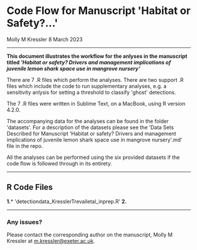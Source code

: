 # Code Flow for Manuscript 'Habitat or Safety?...'

Molly M Kressler
8 March 2023 

---

**This document illustrates the workflow for the anlyses in the manuscript titled *'Habitat or safety? Drivers and management implications of juvenile lemon shark space use in mangrove nursery'*** 

There are 7 .R files which perform the analyses. There are two support .R files which include the code to run supplementary analyses, e.g. a sensitivity anlysis for setting a threshold to classify 'ghost' detections. 

The 7 .R files were written in Sublime Text, on a MacBook, using R version 4.2.0. 

The accompanying data for the analyses can be found in the folder 'datasets'. For a description of the datasets please see the 'Data Sets Described for Manuscript 'Habitat or safety? Drivers and management implications of juvenile lemon shark space use in mangrove nursery'.md' file in the repo. 

All the analyses can be performed using the six provided datasets if the code flow is followed through in its entirety. 

---

## R Code Files 

**1.*** 'detectiondata_KresslerTrevailetal_inprep.R'
**2.** 


---

### Any issues? 

Please contact the corresponding author on the manuscript, Molly M Kressler at m.kressler@exeter.ac.uk. 

